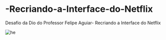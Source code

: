 # -Recriando-a-Interface-do-Netflix
Desafio da Dio do Professor Felipe Aguiar- Recriando a Interface do Netflix


![he](https://user-images.githubusercontent.com/96156026/153729636-0c63dac3-276f-4a9f-acc4-09f7cc4b9dd0.jpg)
